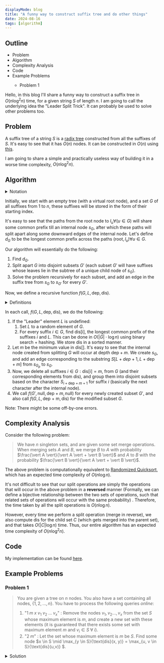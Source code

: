```yaml
---
displayMode: blog
title: "A funny way to construct suffix tree and do other things"
date: 2024-08-16
tags: [algorithm]
---
```


## Outline

<ul class="outline-list">
<li>Problem</li>
<li>Algorithm</li>
<li>Complexity Analysis</li>
<li>Code</li>
<li>Example Problems</li>
    <ul>
    <li>Problem 1</li>
    </ul>
</ul>

Hello, in this blog I'll share a funny way to construct a suffix tree in $O(n \log^2{n})$ time, for a given string $S$ of length $n$. I am going to call the underlying idea the "Leader Split Trick". It can probably be used to solve other problems too.

## Problem

A suffix tree of a string $S$ is a [radix tree](https://en.wikipedia.org/wiki/Radix_tree) constructed from all the suffixes of $S$. It's easy to see that it has $O(n)$ nodes. It can be constructed in $O(n)$ using [this](https://codeforces.com/blog/entry/16780).

I am going to share a simple and practically useless way of building it in a worse time complexity, $O(n\log^2{n})$.

## Algorithm

<details><summary class = "spoiler-summary">Notation</summary> 
<div class = "spoiler-content">
<ul>
<li> When I refer to "suffix $i$" ahead, I mean the suffix $S[i, n]$. </li>
<li> $l_i$ is the leaf node corresponding to suffix $i$ in the final suffix tree. </li>
</ul>
</div>
</details>

Initially, we start with an empty tree (with a virtual root node), and a set $G$ of all suffixes from $1$ to $n$, these suffixes will be stored in the form of their starting index.

It's easy to see that the paths from the root node to $l_u \forall (u \in G)$ will share some common prefix till an internal node $s_G$, after which these paths will split apart along some downward edges of the internal node. Let's define $d_G$ to be the longest common prefix across the paths $(\text{root}, l_u) \forall u \in G$. 

Our algorithm will essentially do the following:

1. Find $d_G$.
2. Split apart $G$ into disjoint subsets $G'$ (each subset $G'$ will have suffixes whose leaves lie in the subtree of a unique child node of $s_G$).
3. Solve the problem recursively for each subset, and add an edge in the suffix tree from $s_G$ to $s_{G'}$ for every $G'$.

Now, we define a recursive function $f(G, L, \text{dep}, \text{dis})$. 

<details><summary class = "spoiler-summary">Definitions</summary> 
<div class = "spoiler-content">
<ul>
<li> $G$ : a set of suffixes (represented by starting indices) </li>
<li> $L$ : "leader" element (possibly undefined, in which case it will be "null") </li>
<li>$\text{dep}$ : depth of $s_{G_p}$ (the internal node of the parent call).</li>
<li> $\text{dis}$ : sorted list of integers (possibly undefined). </li>
</ul>
</div>
</details>

In each call, $f(G, L, \text{dep}, \text{dis})$, we do the following:

1. If the "Leader" element $L$ is undefined:   
   1. Set $L$ to a random element of $G$.
   2. For every suffix $i \in G$, find $\text{dis[i]}$, the longest common prefix of the suffixes $i$ and $L$. This can be done in $O(\vert G \vert \cdot \log{n})$ using binary search + hashing. We store $\text{dis}$ in a sorted manner. 
2. Let $m$ be the minimum value in $\text{dis[]}$. It's easy to see that the internal node created from splitting $G$ will occur at depth $\text{dep} + m$. We create $s_G$, and add an edge corresponding to the substring $S[L + dep + 1, L + \text{dep} + m]$ from $s_{G_p}$ to $s_G$.
3. Now, we delete all suffixes $i \in G : \text{dis[i]} = m$, from $G$ (and their corresponding elements from $\text{dis}$), and group them into disjoint subsets based on the character $S_{i + \text{dep} + m + 1}$ for suffix $i$ (basically the next character after the internal node). 
4. We call $f(G', \text{null}, \text{dep} + m, \text{null})$ for every newly created subset $G'$, and also call $f(G, L, \text{dep + m}, \text{dis})$ for the modified subset $G$.

Note: There might be some off-by-one errors.

## Complexity Analysis

Consider the following problem: 

> We have $n$ singleton sets, and are given some set merge operations. When merging sets $A$ and $B$, we merge $B$ to $A$ with probability $\frac{\vert A \vert}{\vert A \vert + \vert B \vert}$ and $A$ to $B$ with the probability $\frac{\vert B \vert}{\vert A \vert + \vert B \vert}$. 

The above problem is computationally equivalent to [Randomized Quicksort](https://en.wikipedia.org/wiki/Quicksort#Randomized_quicksort), which has an expected time complexity of $O(n \log{n})$.

It's not difficult to see that our split operations are simply the operations that will occur in the above problem in a **reversed** manner (Formally, we can define a bijective relationship between the two sets of operations, such that related sets of operations will occur with the same probability) . Therefore, the time taken by all the split operations is $O(n \log{n})$.

However, every time we perform a split operation (merge in reverse), we also compute $\text{dis}$ for the child set $C$ (which gets merged into the parent set), and that takes $O(\vert C \vert \log{n})$ time. Thus, our entire algorithm has an expected time complexity of $O(n \log^2{n})$.

## Code

My implementation can be found [here](https://github.com/welcome-to-the-sunny-side/libra/blob/main/meme/RandomSuffixTree.cpp).

## Example Problems

### Problem 1

> You are given a tree on $n$ nodes. You also have a set containing all nodes, $\{1, 2, \dots , n\}$.
> You have to process the following queries *online*:
> 
> 1. "$1\; m\; x\; v_1\; v_2\; \dots \; v_x$" : Remove the nodes $v_1, v_2 \dots, v_x$ from the set $S$ whose maximum element is $m$, and create a new set with these elements (it is guaranteed that there exists some set with maximum element $m$ and $v_i \in S \; \forall \; i$).
> 2. "$2 \; m$" : Let the set whose maximum element is $m$ be $S$. Find some node $x \in S \mid \max_{y \in S}{\text{dis}(x, y)} = \max_{u, v \in S}{\text{dis}(u,v)} $. 

<details><summary class ="spoiler-summary">Solution</summary>
<div class = "spoiler-content">
[to be updated]
</div>
</details>
